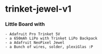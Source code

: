 # trinket-jewel-v1
### Little Board with 
	- Adafruit Pro Trinket 5V
	- a 650mAh LiPo with Trinket LiPo Backpack
	- a Adafruit NeoPixel Jewel 
	- a Bunch of wires, solder, plexiGlas :P

